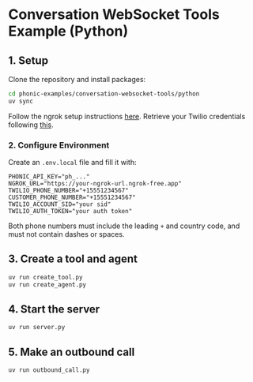 # Conversation WebSocket Tools Example (Python)

## 1. Setup

Clone the repository and install packages:
```bash
cd phonic-examples/conversation-websocket-tools/python
uv sync
```

Follow the ngrok setup instructions [here](https://github.com/Phonic-Co/phonic-examples/blob/main/ngrok_tunneling.md).
Retrieve your Twilio credentials following
[this](https://www.twilio.com/docs/voice/tutorials/how-to-make-outbound-phone-calls/python#retrieve-your-twilio-account-credentials).

### 2. Configure Environment

Create an `.env.local` file and fill it with:
```dotenv
PHONIC_API_KEY="ph_..."
NGROK_URL="https://your-ngrok-url.ngrok-free.app"
TWILIO_PHONE_NUMBER="+15551234567"
CUSTOMER_PHONE_NUMBER="+15551234567"
TWILIO_ACCOUNT_SID="your sid"
TWILIO_AUTH_TOKEN="your auth token"
```
Both phone numbers must include the leading `+` and country code, and must not contain dashes or spaces.

## 3. Create a tool and agent

```bash
uv run create_tool.py
uv run create_agent.py
```

## 4. Start the server

```bash
uv run server.py
```

## 5. Make an outbound call

```bash
uv run outbound_call.py
```
